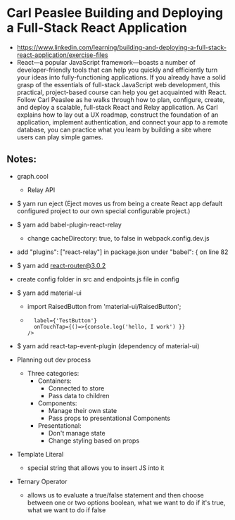 # Carl Peaslee Building and Deploying a Full-Stack React Application
- https://www.linkedin.com/learning/building-and-deploying-a-full-stack-react-application/exercise-files
- React—a popular JavaScript framework—boasts a number of developer-friendly tools that can help you quickly and efficiently turn your ideas into fully-functioning applications. If you already have a solid grasp of the essentials of full-stack JavaScript web development, this practical, project-based course can help you get acquainted with React. Follow Carl Peaslee as he walks through how to plan, configure, create, and deploy a scalable, full-stack React and Relay application. As Carl explains how to lay out a UX roadmap, construct the foundation of an application, implement authentication, and connect your app to a remote database, you can practice what you learn by building a site where users can play simple games.

## Notes:
- graph.cool
  - Relay API
- $ yarn run eject (Eject moves us from being a create React app default configured project to our own special configurable project.)
- $ yarn add babel-plugin-react-relay
  - change cacheDirectory: true, to false in webpack.config.dev.js
- add "plugins": ["react-relay"] in package.json under "babel": { on line 82
- $ yarn add react-router@3.0.2
- create config folder in src and endpoints.js file in config
- $ yarn add material-ui
  - import RaisedButton from 'material-ui/RaisedButton';
  -   ```<RaisedButton
        label={'TestButton'}
        onTouchTap={()=>{console.log('hello, I work') }}
      />
      ```
- $ yarn add react-tap-event-plugin (dependency of material-ui)

- Planning out dev process
  - Three categories:
    - Containers:
      - Connected to store
      - Pass data to children
    - Components:
      - Manage their own state
      - Pass props to presentational Components
    - Presentational:
      - Don't manage state
      - Change styling based on props  

- Template Literal
  - special string that allows you to insert JS into it

- Ternary Operator
  - allows us to evaluate a true/false statement and then choose between one or two options
  boolean, what we want to do if it's true, what we want to do if false
